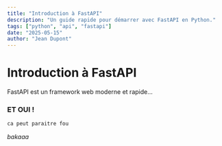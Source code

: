 ```yaml
---
title: "Introduction à FastAPI"
description: "Un guide rapide pour démarrer avec FastAPI en Python."
tags: ["python", "api", "fastapi"]
date: "2025-05-15"
author: "Jean Dupont"
---
```


# Introduction à FastAPI

FastAPI est un framework web moderne et rapide...

### ET OUI !

```python
ca peut paraitre fou
```

_bakaaa_
